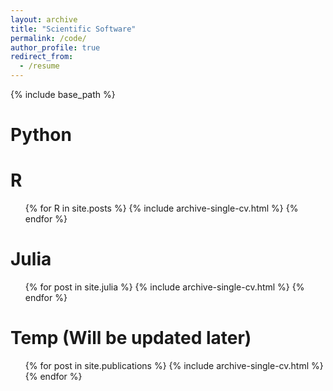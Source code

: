 ```yaml
---
layout: archive
title: "Scientific Software"
permalink: /code/
author_profile: true
redirect_from:
  - /resume
---
```


{% include base_path %}

Python
======

R
======
  <ul>{% for R in site.posts %}
    {% include archive-single-cv.html %}
  {% endfor %}</ul>

Julia
======
  <ul>{% for post in site.julia %}
    {% include archive-single-cv.html %}
  {% endfor %}</ul>

Temp (Will be updated later)
======
  <ul>{% for post in site.publications %}
    {% include archive-single-cv.html %}
  {% endfor %}</ul>
